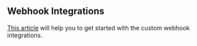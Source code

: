 ## Webhook Integrations

[This article](https://guides.platerecognizer.com/docs/stream/integrations/custom) will  help you to get started with the custom webhook integrations.
